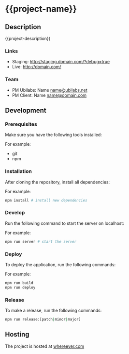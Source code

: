 # {{project-name}}

## Description

{{project-description}}

### Links

* Staging: http://staging.domain.com/?debug=true
* Live: http://domain.com/

### Team

* PM Ubilabs: Name <name@ubilabs.net>
* PM Client: Name <name@domain.com>

## Development

### Prerequisites
Make sure you have the following tools installed:

For example:

* git
* npm

### Installation

After cloning the repository, install all dependencies:

For example:
```sh
npm install # install new dependencies
```

### Develop

Run the following command to start the server on localhost:

For example:
```sh
npm run server # start the server
```

### Deploy

To deploy the application, run the following commands:

For example:
```sh
npm run build
npm run deploy
```

### Release

To make a release, run the following commands:

```sh
npm run release:[patch|minor|major]
```

## Hosting

The project is hosted at [whereever.com](http://whereever.com)

